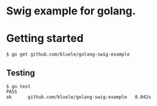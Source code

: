 # Swig example for golang.

# Getting started

```
$ go get github.com/bluele/golang-swig-example
```

## Testing

```
$ go test
PASS
ok      github.com/bluele/golang-swig-example   0.042s
```
